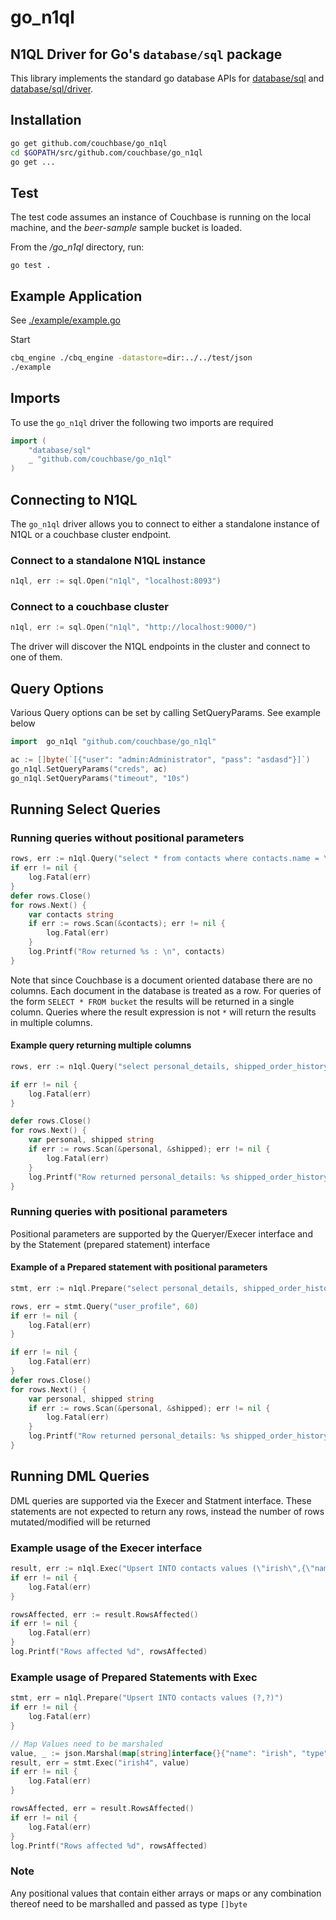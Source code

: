 # go_n1ql

## N1QL Driver for Go's `database/sql` package

This library implements the standard go database APIs for
[database/sql](http://golang.org/pkg/database/sql/) and 
[database/sql/driver](http://golang.org/pkg/database/sql/driver/).

## Installation

```bash
go get github.com/couchbase/go_n1ql
cd $GOPATH/src/github.com/couchbase/go_n1ql
go get ...
```

## Test

The test code assumes an instance of Couchbase is running on the local machine,
and the *beer-sample* sample bucket is loaded. 

From the */go_n1ql* directory, run:

	go test .

## Example Application 

See [./example/example.go](https://github.com/couchbase/go_n1ql/blob/master/example/example.go)

Start
```bash
cbq_engine ./cbq_engine -datastore=dir:../../test/json
./example
```

## Imports 

To use the `go_n1ql` driver the following two imports are required

```go
import (
    "database/sql"
    _ "github.com/couchbase/go_n1ql"
)
```

## Connecting to N1QL

The `go_n1ql` driver allows you to connect to either a standalone instance of N1QL or 
a couchbase cluster endpoint.

### Connect to a standalone N1QL instance

```go
n1ql, err := sql.Open("n1ql", "localhost:8093")
```
### Connect to a couchbase cluster

```go
n1ql, err := sql.Open("n1ql", "http://localhost:9000/")
```
The driver will discover the N1QL endpoints in the cluster and connect to one of them.

## Query Options 

Various Query options can be set by calling SetQueryParams. See example below

```go
import  go_n1ql "github.com/couchbase/go_n1ql"

ac := []byte(`[{"user": "admin:Administrator", "pass": "asdasd"}]`)
go_n1ql.SetQueryParams("creds", ac)
go_n1ql.SetQueryParams("timeout", "10s")
```

## Running Select Queries 

### Running queries without positional parameters 

```go
rows, err := n1ql.Query("select * from contacts where contacts.name = \"dave\"")
if err != nil {
    log.Fatal(err)
}
defer rows.Close()
for rows.Next() {
    var contacts string
    if err := rows.Scan(&contacts); err != nil {
        log.Fatal(err)
    }
    log.Printf("Row returned %s : \n", contacts)
}
```

Note that since Couchbase is a document oriented database there are no columns. Each document in the 
database is treated as a row. For queries of the form `SELECT * FROM bucket` the results will be 
returned in a single column. Queries where the result expression is not `*` will return the results in 
multiple columns.

#### Example query returning multiple columns

```go
rows, err := n1ql.Query("select personal_details, shipped_order_history from users_with_orders where doc_type=\"user_profile\" and personal_details.age = 60")

if err != nil {
    log.Fatal(err)
}

defer rows.Close()
for rows.Next() {
    var personal, shipped string
    if err := rows.Scan(&personal, &shipped); err != nil {
        log.Fatal(err)
    }
    log.Printf("Row returned personal_details: %s shipped_order_history %s : \n", personal, shipped)
}
```

### Running queries with positional parameters 

Positional parameters are supported by the Queryer/Execer interface and by the Statement (prepared statement) interface

#### Example of a Prepared statement with positional parameters

```go
stmt, err := n1ql.Prepare("select personal_details, shipped_order_history from users_with_orders where doc_type=? and personal_details.age = ?")

rows, err = stmt.Query("user_profile", 60)
if err != nil {
    log.Fatal(err)
}

if err != nil {
    log.Fatal(err)
}
defer rows.Close()
for rows.Next() {
    var personal, shipped string
    if err := rows.Scan(&personal, &shipped); err != nil {
        log.Fatal(err)
    }
    log.Printf("Row returned personal_details: %s shipped_order_history %s : \n", personal, shipped)
}
```

## Running DML Queries 

DML queries are supported via the Execer and Statment interface. These statements are not expected to return 
any rows, instead the number of rows mutated/modified will be returned

### Example usage of the Execer interface

```go
result, err := n1ql.Exec("Upsert INTO contacts values (\"irish\",{\"name\":\"irish\", \"type\":\"contact\"})")
if err != nil {
    log.Fatal(err)
}

rowsAffected, err := result.RowsAffected()
if err != nil {
    log.Fatal(err)
}
log.Printf("Rows affected %d", rowsAffected)
```

### Example usage of Prepared Statements with Exec

```go
stmt, err = n1ql.Prepare("Upsert INTO contacts values (?,?)")
if err != nil {
    log.Fatal(err)
}

// Map Values need to be marshaled
value, _ := json.Marshal(map[string]interface{}{"name": "irish", "type": "contact"})
result, err = stmt.Exec("irish4", value)
if err != nil {
    log.Fatal(err)
}

rowsAffected, err = result.RowsAffected()
if err != nil {
    log.Fatal(err)
}
log.Printf("Rows affected %d", rowsAffected)
```

### Note
Any positional values that contain either arrays or maps or any combination thereof 
need to be marshalled and passed as type `[]byte`

